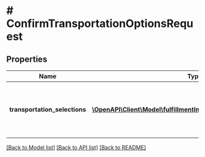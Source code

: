 # # ConfirmTransportationOptionsRequest

## Properties

Name | Type | Description | Notes
------------ | ------------- | ------------- | -------------
**transportation_selections** | [**\OpenAPI\Client\Model\fulfillmentInbound\TransportationSelection[]**](TransportationSelection.md) | Information needed to confirm one of the available transportation options. |

[[Back to Model list]](../../README.md#models) [[Back to API list]](../../README.md#endpoints) [[Back to README]](../../README.md)
